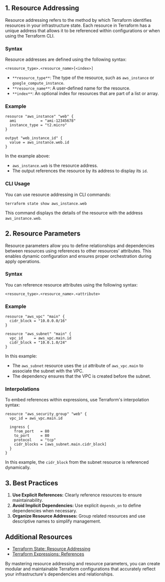## 1. Resource Addressing

Resource addressing refers to the method by which Terraform identifies resources in your infrastructure state. Each resource in Terraform has a unique address that allows it to be referenced within configurations or when using the Terraform CLI.

### Syntax
Resource addresses are defined using the following syntax:
```
<resource_type>.<resource_name>[<index>]
```

- `**resource_type**`: The type of the resource, such as `aws_instance` or `google_compute_instance`.
- `**resource_name**`: A user-defined name for the resource.
- `**index**`: An optional index for resources that are part of a list or array.

### Example
```
resource "aws_instance" "web" {
  ami           = "ami-12345678"
  instance_type = "t2.micro"
}

output "web_instance_id" {
  value = aws_instance.web.id
}
```

In the example above:

- `aws_instance.web` is the resource address.
- The output references the resource by its address to display its `id`.

### CLI Usage
You can use resource addressing in CLI commands:
```
terraform state show aws_instance.web
```
This command displays the details of the resource with the address `aws_instance.web`.

## 2. Resource Parameters
Resource parameters allow you to define relationships and dependencies between resources using references to other resources' attributes. This enables dynamic configuration and ensures proper orchestration during apply operations.
### Syntax
You can reference resource attributes using the following syntax:
```
<resource_type>.<resource_name>.<attribute>
```
### Example
```
resource "aws_vpc" "main" {
  cidr_block = "10.0.0.0/16"
}

resource "aws_subnet" "main" {
  vpc_id     = aws_vpc.main.id
  cidr_block = "10.0.1.0/24"
}
```

In this example:
- The `aws_subnet` resource uses the `id` attribute of `aws_vpc.main` to associate the subnet with the VPC.
- The dependency ensures that the VPC is created before the subnet.

### Interpolations
To embed references within expressions, use Terraform's interpolation syntax:
```
resource "aws_security_group" "web" {
  vpc_id = aws_vpc.main.id

  ingress {
    from_port   = 80
    to_port     = 80
    protocol    = "tcp"
    cidr_blocks = [aws_subnet.main.cidr_block]
  }
}
```

In this example, the `cidr_block` from the subnet resource is referenced dynamically.
## 3. Best Practices

1. **Use Explicit References:** Clearly reference resources to ensure maintainability.
2. **Avoid Implicit Dependencies:** Use explicit `depends_on` to define dependencies when necessary.
3. **Organize Resource Addresses:** Group related resources and use descriptive names to simplify management.

## Additional Resources

- [Terraform State: Resource Addressing](https://developer.hashicorp.com/terraform/cli/v1.1.x/state/resource-addressing)
- [Terraform Expressions: References](https://developer.hashicorp.com/terraform/language/v1.1.x/expressions/references)

By mastering resource addressing and resource parameters, you can create modular and maintainable Terraform configurations that accurately reflect your infrastructure's dependencies and relationships.